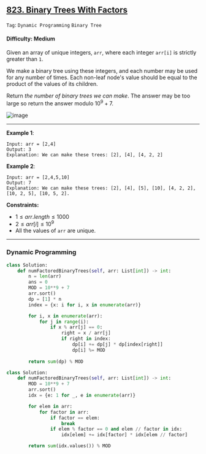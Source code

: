 ## [823. Binary Trees With Factors](https://leetcode.com/problems/binary-trees-with-factors)

```Tag```: ```Dynamic Programming``` ```Binary Tree```

#### Difficulty: Medium

Given an array of unique integers, ```arr```, where each integer ```arr[i]``` is strictly greater than ```1```.

We make a binary tree using these integers, and each number may be used for any number of times. Each non-leaf node's value should be equal to the product of the values of its children.

Return _the number of binary trees we can make_. The answer may be too large so return the answer modulo $10^9 + 7$.

![image](https://github.com/quananhle/Python/assets/35042430/42319ea8-cc2e-4535-94ca-5e19a405d736)

---

__Example 1__:
```
Input: arr = [2,4]
Output: 3
Explanation: We can make these trees: [2], [4], [4, 2, 2]
```

__Example 2__:
```
Input: arr = [2,4,5,10]
Output: 7
Explanation: We can make these trees: [2], [4], [5], [10], [4, 2, 2], [10, 2, 5], [10, 5, 2].
```

__Constraints:__

- $1 \le arr.length \le 1000$
- $2 \le arr[i] \le 10^9$
- All the values of ```arr``` are unique.

---

### Dynamic Programming

```Python
class Solution:
    def numFactoredBinaryTrees(self, arr: List[int]) -> int:
        n = len(arr)
        ans = 0
        MOD = 10**9 + 7
        arr.sort()
        dp = [1] * n
        index = {x: i for i, x in enumerate(arr)}

        for i, x in enumerate(arr):
            for j in range(i):
                if x % arr[j] == 0:
                    right = x / arr[j]
                    if right in index:
                        dp[i] += dp[j] * dp[index[right]]
                        dp[i] %= MOD
        
        return sum(dp) % MOD
```

```Python
class Solution:
    def numFactoredBinaryTrees(self, arr: List[int]) -> int:
        MOD = 10**9 + 7
        arr.sort()
        idx = {e: 1 for _, e in enumerate(arr)}

        for elem in arr:
            for factor in arr:
                if factor == elem:
                    break
                if elem % factor == 0 and elem // factor in idx:
                    idx[elem] += idx[factor] * idx[elem // factor]

        return sum(idx.values()) % MOD 
```
